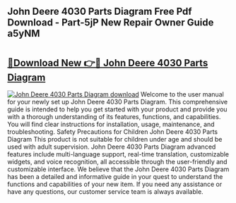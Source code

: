 ## John Deere 4030 Parts Diagram Free Pdf Download - Part-5jP New Repair Owner Guide a5yNM

# <h2><a href="http://dfs4dyr.blite.top/?on=John+Deere+4030+Parts+Diagram">🔗Download New 👉🔴 John Deere 4030 Parts Diagram</a></h2>

[![John Deere 4030 Parts Diagram download](https://i.imgur.com/lujVjoI.png)](http://dfs4dyr.blite.top/?on=John+Deere+4030+Parts+Diagram)
Welcome to the user manual for your newly set up John Deere 4030 Parts Diagram. This comprehensive guide is intended to help you get started with your product and provide you with a thorough understanding of its features, functions, and capabilities. You will find clear instructions for installation, usage, maintenance, and troubleshooting. Safety Precautions for Children John Deere 4030 Parts Diagram This product is not suitable for children under age and should be used with adult supervision. John Deere 4030 Parts Diagram advanced features include multi-language support, real-time translation, customizable widgets, and voice recognition, all accessible through the user-friendly and customizable interface. We believe that the John Deere 4030 Parts Diagram has been a detailed and informative guide in your quest to understand the functions and capabilities of your new item. If you need any assistance or have any questions, our customer service team is always available.
